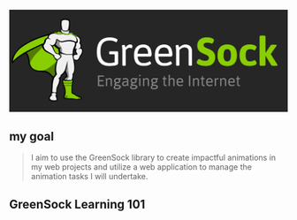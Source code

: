 ![top image](./assets/greensock-logo.png)

## my goal
> I aim to use the GreenSock library to create impactful animations in my web projects and utilize a web application to manage the animation tasks I will undertake.

## GreenSock Learning 101
